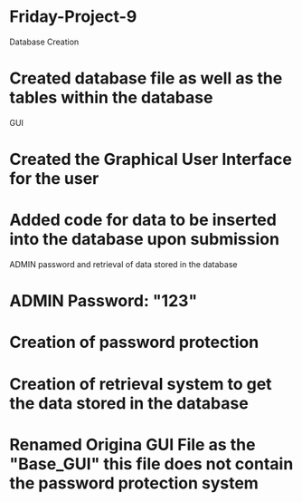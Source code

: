 # Friday-Project-9

Database Creation
# Created database file as well as the tables within the database

GUI 
# Created the Graphical User Interface for the user
# Added code for data to be inserted into the database upon submission

ADMIN password and retrieval of data stored in the database
# ADMIN Password: "123"
# Creation of password protection 
# Creation of retrieval system to get the data stored in the database
# Renamed Origina GUI File as the "Base_GUI" this file does not contain the password protection system
